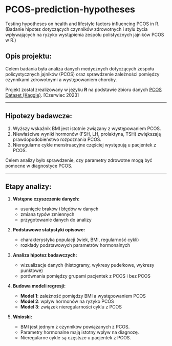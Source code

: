 # PCOS-prediction-hypotheses
Testing hypotheses on health and lifestyle factors influencing PCOS in R. (Badanie hipotez dotyczących czynników zdrowotnych i stylu życia wpływających na ryzyko wystąpienia zespołu polistycznych jajników PCOS w R.)

## Opis projektu:
Celem badania była analiza danych medycznych dotyczących zespołu policystycznych jajników (PCOS) oraz sprawdzenie zależności pomiędzy czynnikami zdrowotnymi a występowaniem choroby.  

Projekt został zrealizowany w języku **R** na podstawie zbioru danych [PCOS Dataset (Kaggle)](https://www.kaggle.com/datasets/shreyasvedpathak/pcos-dataset). [Czerwiec 2023]
   
---

## Hipotezy badawcze:
1. Wyższy wskaźnik BMI jest istotnie związany z występowaniem PCOS.  
2. Niewłaściwe wyniki hormonów (FSH, LH, prolaktyna, TSH) zwiększają prawdopodobieństwo rozpoznania PCOS.  
3. Nieregularne cykle menstruacyjne częściej występują u pacjentek z PCOS.  

Celem analizy było sprawdzenie, czy parametry zdrowotne mogą być pomocne w diagnostyce PCOS.  

---

## Etapy analizy:
1. **Wstępne czyszczenie danych:**  
   - usunięcie braków i błędów w danych
   - zmiana typów zmiennych 
   - przygotowanie danych do analizy

2. **Podstawowe statystyki opisowe:**  
   - charakterystyka populacji (wiek, BMI, regularność cykli)
   - rozkłady podstawowych parametrów hormonalnych 

3. **Analiza hipotez badawczych:**  
   - wizualizacje danych (histogramy, wykresy pudełkowe, wykresy punktowe) 
   - porównania pomiędzy grupami pacjentek z PCOS i bez PCOS

4. **Budowa modeli regresji:**  
   - **Model 1**: zależność pomiędzy BMI a występowaniem PCOS
   - **Model 2**: wpływ hormonów na ryzyko PCOS 
   - **Model 3**: związek nieregularności cyklu z PCOS 

5. **Wnioski:**  
   - BMI jest jednym z czynników powiązanych z PCOS. 
   - Parametry hormonalne mają istotny wpływ na diagnozę. 
   - Nieregularne cykle są częstsze u pacjentek z PCOS.
